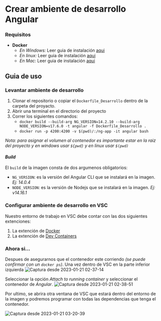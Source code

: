 # Crear ambiente de desarrollo Angular

### Requisitos
* **Docker**
    - _En Windows:_ Leer guia de instalación [aqui](https://docs.docker.com/desktop/install/windows-install/)
    - _En linux:_ Leer guia de instalación [aqui](https://docs.docker.com/desktop/install/linux-install/)
    - _En Mac:_ Leer guia de instalación [aqui](https://docs.docker.com/desktop/install/mac-install/)


## Guia de uso
### Levantar ambiente de desarrollo
1. Clonar el repositorio o copiar el `Dockerfile_Desarrollo` dentro de la carpeta del proyacto.
2. Abrir una terminal en el directorio del proyecto
3. Correr los siguientes comandos:
    - ` docker build --build-arg NG_VERSION=14.2.10 --build-arg NODE_VERSION=v17.6.0 -t angular -f Dockerfile_Desarrollo . `
    - ` docker run -p 4200:4200 -v $(pwd)/:/ng-app -it angular bash `

_Nota: para asignar el volumen al contenedor es importante estar en la raiz del proyecto y en windows usar `${pwd}` y en linux usar `$(pwd)`_

#### _Build_

El `build` de la imagen consta de dos argumenos obligatorios:
- `NG_VERSION`: es la versión del Angular CLI que se instalará en la imagen. _Ej: 14.0.4_
- `NODE_VERSION`: es la versión de Nodejs que se instalará  en la imagen. _Ej: v14.16.1_

### Configurar ambiente de desarrollo en VSC
Nuestro entorno de trabajo en VSC debe contar con las dos siguientes extenciones:
1. La extención de [Docker](https://marketplace.visualstudio.com/items?itemName=ms-azuretools.vscode-docker)
2. La extención de [Dev Containers](https://marketplace.visualstudio.com/items?itemName=ms-vscode-remote.remote-containers)

### Ahora si...
Despues de asegurarnos que el contenedor este corriendo _(se puede confirmar con un `docker ps`)_. Una vez dentro de VSC en la parte inferior izquierda
![Captura desde 2023-01-21 02-37-14](https://user-images.githubusercontent.com/62354692/213857852-819e2b76-954b-43de-aba3-d564b72b333f.png)

Seleccionar la opción *Attach to running container* y seleccionar el contenedor de *Angular*.
![Captura desde 2023-01-21 02-38-51](https://user-images.githubusercontent.com/62354692/213858149-4b5160c9-9c8d-42f7-9ae2-9f22cea64fcb.png)

Por ultimo, se abrira otra ventana de VSC que estará dentro del entorno de la imagen y podremos programar con todas las dependencias que tenga el contenedor.

![Captura desde 2023-01-21 03-20-39](https://user-images.githubusercontent.com/62354692/213858591-822c20f1-5184-44dc-9a00-728085ff7298.png)

